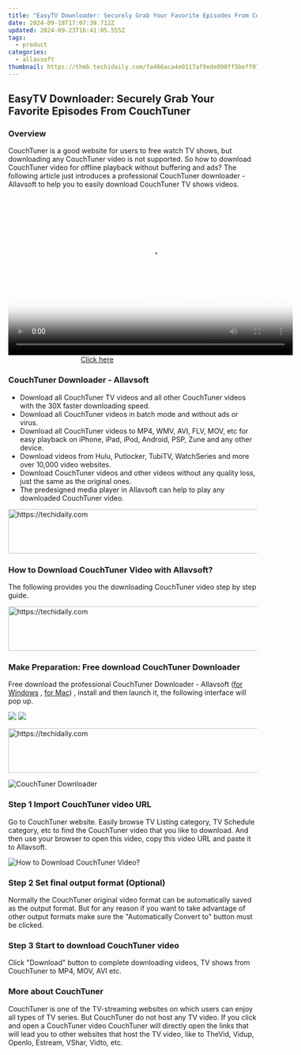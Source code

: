 ```yaml
---
title: "EasyTV Downloader: Securely Grab Your Favorite Episodes From CouchTuner"
date: 2024-09-18T17:07:39.712Z
updated: 2024-09-23T16:41:05.555Z
tags:
  - product
categories:
  - allavsoft
thumbnail: https://thmb.techidaily.com/fa466aca4e0117af9ede098ff5beff07b4b780680a77e468de6afed425dad313.jpg
---
```


## EasyTV Downloader: Securely Grab Your Favorite Episodes From CouchTuner

### Overview

CouchTuner is a good website for users to free watch TV shows, but downloading any CouchTuner video is not supported. So how to download CouchTuner video for offline playback without buffering and ads? The following article just introduces a professional CouchTuner downloader - Allavsoft to help you to easily download CouchTuner TV shows videos.

<!-- affiliate ads begin -->
<span id="1160850">
					<video width="576" height="324" style="cursor:pointer"
           poster="//a.impactradius-go.com/display-clicktoplayimage/1160850.png"
           onclick="if(!this.playClicked){this.play();this.setAttribute('controls',true);this.playClicked=true;}">
	   <source src="//a.impactradius-go.com/display-ad/14559-1160850">
	   <img src="//a.impactradius-go.com/display-clicktoplayimage/1160850.png" style="border: none; height: 100%; width: 100%; object-fit: contain">
	</video>
	<div style="width:360px;text-align:center"><a href="javascript:window.open(decodeURIComponent('https%3A%2F%2Fpropmoneyinc.pxf.io%2Fc%2F5597632%2F1160850%2F14559'), '_blank');void(0);">Click here</a></div>
</span>
<img height="0" width="0" src="https://imp.pxf.io/i/5597632/1160850/14559" style="position:absolute;visibility:hidden;" border="0" />
<!-- affiliate ads end -->

### CouchTuner Downloader - Allavsoft

* Download all CouchTuner TV videos and all other CouchTuner videos with the 30X faster downloading speed.
* Download all CouchTuner videos in batch mode and without ads or virus.
* Download all CouchTuner videos to MP4, WMV, AVI, FLV, MOV, etc for easy playback on iPhone, iPad, iPod, Android, PSP, Zune and any other device.
* Download videos from Hulu, Putlocker, TubiTV, WatchSeries and more over 10,000 video websites.
* Download CouchTuner videos and other videos without any quality loss, just the same as the original ones.
* The predesigned media player in Allavsoft can help to play any downloaded CouchTuner video.

<!-- affiliate ads begin -->
<a href="https://appsumo.8odi.net/c/5597632/2087395/7443" target="_top" id="2087395">
  <img src="//a.impactradius-go.com/display-ad/7443-2087395" border="0" alt="https://techidaily.com" width="728" height="90"/>
</a>
<img height="0" width="0" src="https://appsumo.8odi.net/i/5597632/2087395/7443" style="position:absolute;visibility:hidden;" border="0" />
<!-- affiliate ads end -->

### How to Download CouchTuner Video with Allavsoft?

The following provides you the downloading CouchTuner video step by step guide.

<!-- affiliate ads begin -->
<a href="https://appsumo.8odi.net/c/5597632/2037356/7443" target="_top" id="2037356">
  <img src="//a.impactradius-go.com/display-ad/7443-2037356" border="0" alt="https://techidaily.com" width="728" height="90"/>
</a>
<img height="0" width="0" src="https://appsumo.8odi.net/i/5597632/2037356/7443" style="position:absolute;visibility:hidden;" border="0" />
<!-- affiliate ads end -->

### Make Preparation: Free download CouchTuner Downloader

Free download the professional CouchTuner Downloader - Allavsoft ([for Windows](https://tools.techidaily.com/allavsoft/products/) , [for Mac](https://tools.techidaily.com/allavsoft/products/)) , install and then launch it, the following interface will pop up.

[![](https://www.allavsoft.com/how-to/../images/how-to/free-download-win.jpg)](https://tools.techidaily.com/allavsoft/products/) [![](https://www.allavsoft.com/how-to/../images/how-to/free-download-mac.jpg)](https://tools.techidaily.com/allavsoft/products/)

<!-- affiliate ads begin -->
<a href="https://jalbum-affiliate-program.sjv.io/c/5597632/1838960/17916" target="_top" id="1838960">
  <img src="//a.impactradius-go.com/display-ad/17916-1838960" border="0" alt="https://techidaily.com" width="728" height="90"/>
</a>
<img height="0" width="0" src="https://jalbum-affiliate-program.sjv.io/i/5597632/1838960/17916" style="position:absolute;visibility:hidden;" border="0" />
<!-- affiliate ads end -->

![CouchTuner Downloader](https://www.allavsoft.com/how-to/../images/allavsoft/screen-shot-600.jpg)

### Step 1 Import CouchTuner video URL

Go to CouchTuner website. Easily browse TV Listing category, TV Schedule category, etc to find the CouchTuner video that you like to download. And then use your browser to open this video, copy this video URL and paste it to Allavsoft.

![How to Download CouchTuner Video?](https://www.allavsoft.com/how-to/../images/how-to/download-rtmp-video/download-rtmp-video.jpg)

### Step 2 Set final output format (Optional)

Normally the CouchTuner original video format can be automatically saved as the output format. But for any reason if you want to take advantage of other output formats make sure the "Automatically Convert to" button must be clicked.

### Step 3 Start to download CouchTuner video

Click "Download" button to complete downloading videos, TV shows from CouchTuner to MP4, MOV, AVI etc.

### More about CouchTuner

CouchTuner is one of the TV-streaming websites on which users can enjoy all types of TV series. But CouchTuner do not host any TV video. If you click and open a CouchTuner video CouchTuner will directly open the links that will lead you to other websites that host the TV video, like to TheVid, Vidup, Openlo, Estream, VShar, Vidto, etc.

<ins class="adsbygoogle"
     style="display:block"
     data-ad-format="autorelaxed"
     data-ad-client="ca-pub-7571918770474297"
     data-ad-slot="1223367746"></ins>

<ins class="adsbygoogle"
     style="display:block"
     data-ad-client="ca-pub-7571918770474297"
     data-ad-slot="8358498916"
     data-ad-format="auto"
     data-full-width-responsive="true"></ins>



